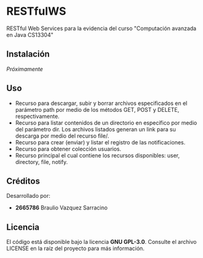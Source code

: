 # RESTfulWS
RESTful Web Services para la evidencia del curso "Computación avanzada en Java CS13304"

## Instalación
*Próximamente*

## Uso
- Recurso para descargar, subir y borrar archivos especificados en el parámetro path por medio de los métodos GET, POST y DELETE, respectivamente.
- Recurso para listar contenidos de un directorio en específico por medio del parámetro dir. Los archivos listados generan un link para su descarga por medio del recurso file/.
- Recurso para crear (enviar) y listar el registro de las notificaciones.
- Recurso para obtener colección usuarios.
- Recurso principal el cual contiene los recursos disponibles: user, directory, file, notify.

## Créditos
Desarrollado por:
- **2665786** Braulio Vazquez Sarracino

## Licencia
El código está disponible bajo la licencia **GNU GPL-3.0**. Consulte el archivo LICENSE en la raíz del proyecto para más información.
